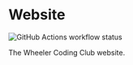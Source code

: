 # Website

![GitHub Actions workflow status](https://img.shields.io/github/actions/workflow/status/WheelerCodingClub/wheelercodingclub.github.io/deploy.yml)

The Wheeler Coding Club website.
